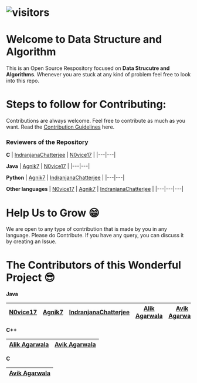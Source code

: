 # ![visitors](https://visitor-badge.laobi.icu/badge?page_id=N0vice17.DataStructures-And-Algorithm)
# Welcome to Data Structure and Algorithm
This is an Open Source Respository focused on **Data Strucutre and Algorithms**. Whenever you are stuck at any kind of problem feel free to look into this repo.


# Steps to follow for Contributing:

Contributions are always welcome. Feel free to contribute as much as you want. Read the [Contribution Guidelines](https://github.com/N0vice17/DataStructures-And-Algorithm/blob/master/Contributing.md) here.

### Reviewers of the Repository
**C**
| [IndranjanaChatterjee](https://github.com/IndranjanaChatterjee) | [N0vice17](https://github.com/N0vice17) |
|---|---|

**Java**
| [Agnik7](https://github.com/Agnik7) | [N0vice17](https://github.com/N0vice17) |
|---|---|

**Python**
| [Agnik7](https://github.com/Agnik7) | [IndranjanaChatterjee](https://github.com/IndranjanaChatterjee) |
|---|---|

**Other languages**
| [N0vice17](https://github.com/N0vice17) | [Agnik7](https://github.com/Agnik7) | [IndranjanaChatterjee](https://github.com/IndranjanaChatterjee) |
|---|---|---|

# Help Us to Grow 😁
We are open to any type of contribution that is made by you in any language. Please do Contribute.
If you have any query, you can discuss it by creating an Issue.
# The Contributors of this Wonderful Project 😎
**Java**

| [N0vice17](https://github.com/N0vice17) | [Agnik7](https://github.com/Agnik7) | [IndranjanaChatterjee](https://github.com/IndranjanaChatterjee) | [Alik Agarwala](https://github.com/Alik-Agarwala) | [Avik Agarwala](https://github.com/AvikAgarwala) |
|---|---|---|---|---|

**C++**

| [Alik Agarwala](https://github.com/Alik-Agarwala) | [Avik Agarwala](https://github.com/AvikAgarwala) |
|---|---|

**C**

| [Avik Agarwala](https://github.com/AvikAgarwala) |
|---|
